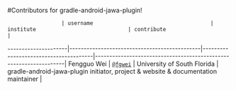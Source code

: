 #Contributors for gradle-android-jawa-plugin!

                     | username                                     | institute                             | contribute                                                        |
---------------------|----------------------------------------------|---------------------------------------|-------------------------------------------------------------------|
 Fengguo Wei         | [`@fgwei`](https://github.com/fgwei)         | University of South Florida           | gradle-android-jawa-plugin initiator, project & website & documentation maintainer |
